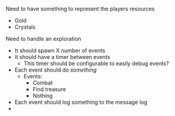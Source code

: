 Need to have something to represent the players resources
- Gold
- Crystals

Need to handle an exploration
- It should spawn X number of events
- It should have a timer between events
	- This timer should be configurable to easily debug events?
- Each event should do _something_
	- Events:
		- Combat
		- Find treasure
		- Nothing
- Each event should log something to the message log
- 
